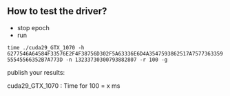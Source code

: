 ## How to test the driver?
* stop epoch
* run 

`time ./cuda29_GTX_1070 -h 6277546A64584F33576E2F4F38756D302F5A63336E6D4A3547593862517A757736335955545566352B7A773D -n 13233730300793882807 -r 100 -g`

publish your results:

cuda29_GTX_1070 : Time for 100 = x ms
